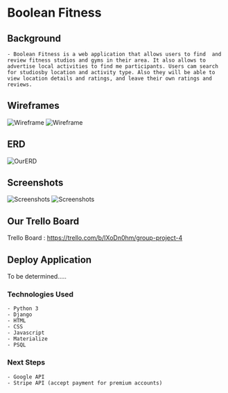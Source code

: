 # Boolean Fitness

## Background 
    - Boolean Fitness is a web application that allows users to find  and review fitness studios and gyms in their area. It also allows to advertise local activities to find me participants. Users cam search for studiosby location and activity type. Also they will be able to view location details and ratings, and leave their own ratings and reviews.

## Wireframes
![Wireframe](https://i.imgur.com/yzWld0M.png)
![Wireframe](https://i.imgur.com/Vhqcsar.png)

## ERD
![OurERD](https://i.imgur.com/3d0Ckzp.png)

## Screenshots
![Screenshots](https://i.imgur.com/PjMaXAo.png)
![Screenshots](https://i.imgur.com/4VkF8Eu.png)

## Our Trello Board
Trello Board : https://trello.com/b/IXoDn0hm/group-project-4

## Deploy Application

To be determined.....

### Technologies Used
    - Python 3
    - Django
    - HTML 
    - CSS 
    - Javascript 
    - Materialize 
    - PSQL


### Next Steps 

    - Google API
    - Stripe API (accept payment for premium accounts)




